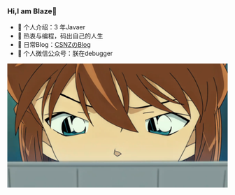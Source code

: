 ### Hi,I am Blaze👋
- 🔭 个人介绍：3 年Javaer
- 🌱 热衷与编程，码出自己的人生
- 📖 日常Blog：<a href="https://blog.csdn.net/csnz123123">CSNZのBlog<a/>
- 🤔 个人微信公众号：朕在debugger


![Blaze](./1628076329.jpg)
